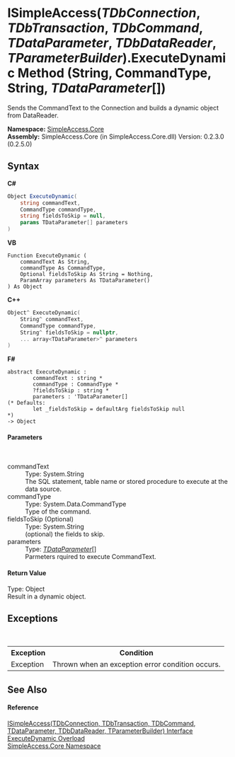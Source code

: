 # ISimpleAccess(*TDbConnection*, *TDbTransaction*, *TDbCommand*, *TDataParameter*, *TDbDataReader*, *TParameterBuilder*).ExecuteDynamic Method (String, CommandType, String, *TDataParameter*[])
 

Sends the CommandText to the Connection and builds a dynamic object from DataReader.

**Namespace:**&nbsp;<a href="a16105b5-9ef0-1333-33d4-5a00c99c3614">SimpleAccess.Core</a><br />**Assembly:**&nbsp;SimpleAccess.Core (in SimpleAccess.Core.dll) Version: 0.2.3.0 (0.2.5.0)

## Syntax

**C#**<br />
``` C#
Object ExecuteDynamic(
	string commandText,
	CommandType commandType,
	string fieldsToSkip = null,
	params TDataParameter[] parameters
)
```

**VB**<br />
``` VB
Function ExecuteDynamic ( 
	commandText As String,
	commandType As CommandType,
	Optional fieldsToSkip As String = Nothing,
	ParamArray parameters As TDataParameter()
) As Object
```

**C++**<br />
``` C++
Object^ ExecuteDynamic(
	String^ commandText, 
	CommandType commandType, 
	String^ fieldsToSkip = nullptr, 
	... array<TDataParameter>^ parameters
)
```

**F#**<br />
``` F#
abstract ExecuteDynamic : 
        commandText : string * 
        commandType : CommandType * 
        ?fieldsToSkip : string * 
        parameters : 'TDataParameter[] 
(* Defaults:
        let _fieldsToSkip = defaultArg fieldsToSkip null
*)
-> Object 

```


#### Parameters
&nbsp;<dl><dt>commandText</dt><dd>Type: System.String<br />The SQL statement, table name or stored procedure to execute at the data source.</dd><dt>commandType</dt><dd>Type: System.Data.CommandType<br />Type of the command.</dd><dt>fieldsToSkip (Optional)</dt><dd>Type: System.String<br />(optional) the fields to skip.</dd><dt>parameters</dt><dd>Type: <a href="0a1ff90a-7c2b-18a8-adb6-ac494a3c34b5">*TDataParameter*</a>[]<br />Parmeters rquired to execute CommandText.</dd></dl>

#### Return Value
Type: Object<br />Result in a dynamic object.

## Exceptions
&nbsp;<table><tr><th>Exception</th><th>Condition</th></tr><tr><td>Exception</td><td>Thrown when an exception error condition occurs.</td></tr></table>

## See Also


#### Reference
<a href="0a1ff90a-7c2b-18a8-adb6-ac494a3c34b5">ISimpleAccess(TDbConnection, TDbTransaction, TDbCommand, TDataParameter, TDbDataReader, TParameterBuilder) Interface</a><br /><a href="9c57a0b7-7d7a-266c-b83e-1e728da219d7">ExecuteDynamic Overload</a><br /><a href="a16105b5-9ef0-1333-33d4-5a00c99c3614">SimpleAccess.Core Namespace</a><br />